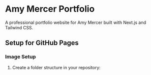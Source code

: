 # Amy Mercer Portfolio

A professional portfolio website for Amy Mercer built with Next.js and Tailwind CSS.

## Setup for GitHub Pages

### Image Setup

1. Create a folder structure in your repository:

